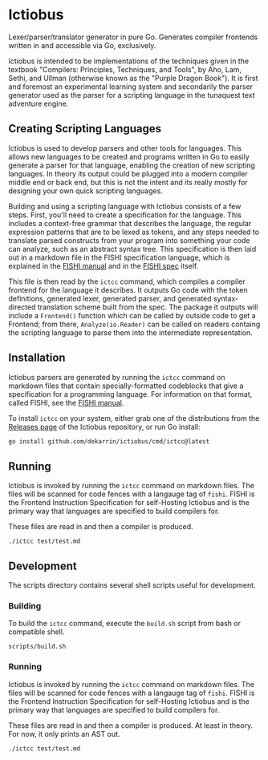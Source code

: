 # Ictiobus
Lexer/parser/translator generator in pure Go. Generates compiler frontends
written in and accessible via Go, exclusively.

Ictiobus is intended to be implementations of the techniques given in the
textbook "Compilers: Principles, Techniques, and Tools", by Aho, Lam, Sethi, and
Ullman (otherwise known as the "Purple Dragon Book"). It is first and foremost
an experimental learning system and secondarily the parser generator used as the
parser for a scripting language in the tunaquest text adventure engine.


## Creating Scripting Languages
Ictiobus is used to develop parsers and other tools for languages. This allows
new languages to be created and programs written in Go to easily generate a
parser for that language, enabling the creation of new scripting languages. In
theory its output could be plugged into a modern compiler middle end or back
end, but this is not the intent and its really mostly for designing your own
quick scripting languages.

Building and using a scripting language with Ictiobus consists of a few steps.
First, you'll need to create a specification for the language. This includes a
context-free grammar that describes the language, the regular expression
patterns that are to be lexed as tokens, and any steps needed to translate
parsed constructs from your program into something your code can analyze, such
as an abstract syntax tree. This specification is then laid out in a markdown
file in the FISHI specification language, which is explained in the
[FISHI manual](./fishi-usage.md) and in the [FISHI spec](./fishi.md) itself.

This file is then read by the `ictcc` command, which compiles a compiler
frontend for the language it describes. It outputs Go code with the token
definitions, generated lexer, generated parser, and generated syntax-directed
translation scheme built from the spec. The package it outputs will include a
`Frontend()` function which can be called by outside code to get a Frontend;
from there, `Analyze(io.Reader)` can be called on readers containg the scripting
language to parse them into the intermediate representation.

## Installation
Ictiobus parsers are generated by running the `ictcc` command on markdown files
that contain specially-formatted codeblocks that give a specification for a
programming language. For information on that format, called FISHI, see the
[FISHI manual](./fishi-usage.md).

To install `ictcc` on your system, either grab one of the distributions from
the [Releases page](https://github.com/dekarrin/ictiobus/releases/) of the
Ictiobus repository, or run Go install:

```bash
go install github.com/dekarrin/ictiobus/cmd/ictcc@latest
```

## Running
Ictiobus is invoked by running the `ictcc` command on markdown files. The files
will be scanned for code fences with a langauge tag of `fishi`. FISHI is the
Frontend Instruction Specification for self-Hosting Ictiobus and is the primary
way that languages are specified to build compilers for.

These files are read in and then a compiler is produced.

```shell
./ictcc test/test.md
```

## Development
The scripts directory contains several shell scripts useful for development.

### Building
To build the `ictcc` command, execute the `build.sh` script from bash or
compatible shell.

```shell
scripts/build.sh
```

### Running

Ictiobus is invoked by running the `ictcc` command on markdown files. The files
will be scanned for code fences with a langauge tag of `fishi`. FISHI is the
Frontend Instruction Specification for self-Hosting Ictiobus and is the primary
way that languages are specified to build compilers for.

These files are read in and then a compiler is produced. At least in theory. For
now, it only prints an AST out.

```shell
./ictcc test/test.md
```
